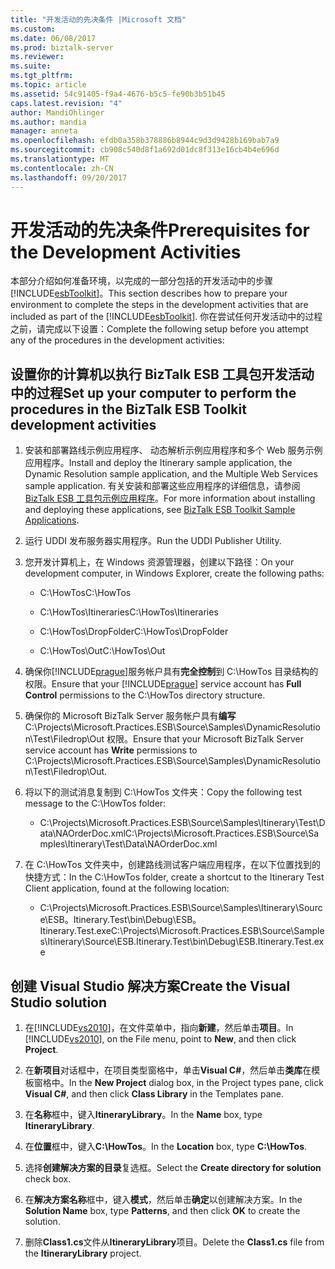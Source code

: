 ```yaml
---
title: "开发活动的先决条件 |Microsoft 文档"
ms.custom: 
ms.date: 06/08/2017
ms.prod: biztalk-server
ms.reviewer: 
ms.suite: 
ms.tgt_pltfrm: 
ms.topic: article
ms.assetid: 54c91405-f9a4-4676-b5c5-fe90b3b51b45
caps.latest.revision: "4"
author: MandiOhlinger
ms.author: mandia
manager: anneta
ms.openlocfilehash: efdb0a358b378886b8944c9d3d9428b169bab7a9
ms.sourcegitcommit: cb908c540d8f1a692d01dc8f313e16cb4b4e696d
ms.translationtype: MT
ms.contentlocale: zh-CN
ms.lasthandoff: 09/20/2017
---
```

# <a name="prerequisites-for-the-development-activities"></a><span data-ttu-id="ac0c8-102">开发活动的先决条件</span><span class="sxs-lookup"><span data-stu-id="ac0c8-102">Prerequisites for the Development Activities</span></span>
<span data-ttu-id="ac0c8-103">本部分介绍如何准备环境，以完成的一部分包括的开发活动中的步骤[!INCLUDE[esbToolkit](../includes/esbtoolkit-md.md)]。</span><span class="sxs-lookup"><span data-stu-id="ac0c8-103">This section describes how to prepare your environment to complete the steps in the development activities that are included as part of the [!INCLUDE[esbToolkit](../includes/esbtoolkit-md.md)].</span></span> <span data-ttu-id="ac0c8-104">你在尝试任何开发活动中的过程之前，请完成以下设置：</span><span class="sxs-lookup"><span data-stu-id="ac0c8-104">Complete the following setup before you attempt any of the procedures in the development activities:</span></span>  
  
## <a name="set-up-your-computer-to-perform-the-procedures-in-the-biztalk-esb-toolkit-development-activities"></a><span data-ttu-id="ac0c8-105">设置你的计算机以执行 BizTalk ESB 工具包开发活动中的过程</span><span class="sxs-lookup"><span data-stu-id="ac0c8-105">Set up your computer to perform the procedures in the BizTalk ESB Toolkit development activities</span></span>  
  
1.  <span data-ttu-id="ac0c8-106">安装和部署路线示例应用程序、 动态解析示例应用程序和多个 Web 服务示例应用程序。</span><span class="sxs-lookup"><span data-stu-id="ac0c8-106">Install and deploy the Itinerary sample application, the Dynamic Resolution sample application, and the Multiple Web Services sample application.</span></span> <span data-ttu-id="ac0c8-107">有关安装和部署这些应用程序的详细信息，请参阅[BizTalk ESB 工具包示例应用程序](../esb-toolkit/biztalk-esb-toolkit-sample-applications.md)。</span><span class="sxs-lookup"><span data-stu-id="ac0c8-107">For more information about installing and deploying these applications, see [BizTalk ESB Toolkit Sample Applications](../esb-toolkit/biztalk-esb-toolkit-sample-applications.md).</span></span>  
  
2.  <span data-ttu-id="ac0c8-108">运行 UDDI 发布服务器实用程序。</span><span class="sxs-lookup"><span data-stu-id="ac0c8-108">Run the UDDI Publisher Utility.</span></span>  
  
3.  <span data-ttu-id="ac0c8-109">您开发计算机上，在 Windows 资源管理器，创建以下路径：</span><span class="sxs-lookup"><span data-stu-id="ac0c8-109">On your development computer, in Windows Explorer, create the following paths:</span></span>  
  
    -   <span data-ttu-id="ac0c8-110">C:\HowTos</span><span class="sxs-lookup"><span data-stu-id="ac0c8-110">C:\HowTos</span></span>  
  
    -   <span data-ttu-id="ac0c8-111">C:\HowTos\Itineraries</span><span class="sxs-lookup"><span data-stu-id="ac0c8-111">C:\HowTos\Itineraries</span></span>  
  
    -   <span data-ttu-id="ac0c8-112">C:\HowTos\DropFolder</span><span class="sxs-lookup"><span data-stu-id="ac0c8-112">C:\HowTos\DropFolder</span></span>  
  
    -   <span data-ttu-id="ac0c8-113">C:\HowTos\Out</span><span class="sxs-lookup"><span data-stu-id="ac0c8-113">C:\HowTos\Out</span></span>  
  
4.  <span data-ttu-id="ac0c8-114">确保你[!INCLUDE[prague](../includes/prague-md.md)]服务帐户具有**完全控制**到 C:\HowTos 目录结构的权限。</span><span class="sxs-lookup"><span data-stu-id="ac0c8-114">Ensure that your [!INCLUDE[prague](../includes/prague-md.md)] service account has **Full Control** permissions to the C:\HowTos directory structure.</span></span>  
  
5.  <span data-ttu-id="ac0c8-115">确保你的 Microsoft BizTalk Server 服务帐户具有**编写**C:\Projects\Microsoft.Practices.ESB\Source\Samples\DynamicResolution\Test\Filedrop\Out 权限。</span><span class="sxs-lookup"><span data-stu-id="ac0c8-115">Ensure that your Microsoft BizTalk Server service account has **Write** permissions to C:\Projects\Microsoft.Practices.ESB\Source\Samples\DynamicResolution\Test\Filedrop\Out.</span></span>  
  
6.  <span data-ttu-id="ac0c8-116">将以下的测试消息复制到 C:\HowTos 文件夹：</span><span class="sxs-lookup"><span data-stu-id="ac0c8-116">Copy the following test message to the C:\HowTos folder:</span></span>  
  
    -   <span data-ttu-id="ac0c8-117">C:\Projects\Microsoft.Practices.ESB\Source\Samples\Itinerary\Test\Data\NAOrderDoc.xml</span><span class="sxs-lookup"><span data-stu-id="ac0c8-117">C:\Projects\Microsoft.Practices.ESB\Source\Samples\Itinerary\Test\Data\NAOrderDoc.xml</span></span>  
  
7.  <span data-ttu-id="ac0c8-118">在 C:\HowTos 文件夹中，创建路线测试客户端应用程序，在以下位置找到的快捷方式：</span><span class="sxs-lookup"><span data-stu-id="ac0c8-118">In the C:\HowTos folder, create a shortcut to the Itinerary Test Client application, found at the following location:</span></span>  
  
    -   <span data-ttu-id="ac0c8-119">C:\Projects\Microsoft.Practices.ESB\Source\Samples\Itinerary\Source\ESB。Itinerary.Test\bin\Debug\ESB。Itinerary.Test.exe</span><span class="sxs-lookup"><span data-stu-id="ac0c8-119">C:\Projects\Microsoft.Practices.ESB\Source\Samples\Itinerary\Source\ESB.Itinerary.Test\bin\Debug\ESB.Itinerary.Test.exe</span></span>  
  
## <a name="create-the-visual-studio-solution"></a><span data-ttu-id="ac0c8-120">创建 Visual Studio 解决方案</span><span class="sxs-lookup"><span data-stu-id="ac0c8-120">Create the Visual Studio solution</span></span>  
  
1.  <span data-ttu-id="ac0c8-121">在[!INCLUDE[vs2010](../includes/vs2010-md.md)]，在文件菜单中，指向**新建**，然后单击**项目**。</span><span class="sxs-lookup"><span data-stu-id="ac0c8-121">In [!INCLUDE[vs2010](../includes/vs2010-md.md)], on the File menu, point to **New**, and then click **Project**.</span></span>  
  
2.  <span data-ttu-id="ac0c8-122">在**新项目**对话框中，在项目类型窗格中，单击**Visual C#**，然后单击**类库**在模板窗格中。</span><span class="sxs-lookup"><span data-stu-id="ac0c8-122">In the **New Project** dialog box, in the Project types pane, click **Visual C#**, and then click **Class Library** in the Templates pane.</span></span>  
  
3.  <span data-ttu-id="ac0c8-123">在**名称**框中，键入**ItineraryLibrary**。</span><span class="sxs-lookup"><span data-stu-id="ac0c8-123">In the **Name** box, type **ItineraryLibrary**.</span></span>  
  
4.  <span data-ttu-id="ac0c8-124">在**位置**框中，键入**C:\HowTos**。</span><span class="sxs-lookup"><span data-stu-id="ac0c8-124">In the **Location** box, type **C:\HowTos**.</span></span>  
  
5.  <span data-ttu-id="ac0c8-125">选择**创建解决方案的目录**复选框。</span><span class="sxs-lookup"><span data-stu-id="ac0c8-125">Select the **Create directory for solution** check box.</span></span>  
  
6.  <span data-ttu-id="ac0c8-126">在**解决方案名称**框中，键入**模式**，然后单击**确定**以创建解决方案。</span><span class="sxs-lookup"><span data-stu-id="ac0c8-126">In the **Solution Name** box, type **Patterns**, and then click **OK** to create the solution.</span></span>  
  
7.  <span data-ttu-id="ac0c8-127">删除**Class1.cs**文件从**ItineraryLibrary**项目。</span><span class="sxs-lookup"><span data-stu-id="ac0c8-127">Delete the **Class1.cs** file from the **ItineraryLibrary** project.</span></span>